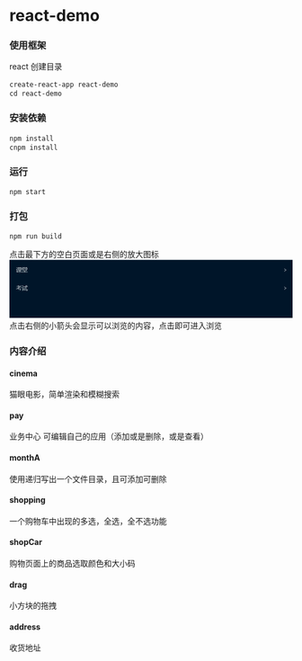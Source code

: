 # react-demo
### 使用框架
react
创建目录 
```
create-react-app react-demo
cd react-demo
```
### 安装依赖
```
npm install
cnpm install
```
### 运行
```
npm start
```
### 打包
```
npm run build
```
点击最下方的空白页面或是右侧的放大图标
<img src="./public/1.png">
点击右侧的小箭头会显示可以浏览的内容，点击即可进入浏览

### 内容介绍
#### cinema
猫眼电影，简单渲染和模糊搜索
#### pay
业务中心 可编辑自己的应用（添加或是删除，或是查看）
#### monthA
使用递归写出一个文件目录，且可添加可删除
#### shopping 
一个购物车中出现的多选，全选，全不选功能
#### shopCar
购物页面上的商品选取颜色和大小码
#### drag 
小方块的拖拽
#### address 
收货地址